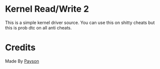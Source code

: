 # Kernel Read/Write 2

This is a simple kernel driver source. You can use this on shitty cheats but this is prob dtc on all anti cheats.

# Credits

Made By [Payson](https://github.com/paysonism)